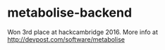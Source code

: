 # metabolise-backend
Won 3rd place at hackcambridge 2016.
More info at http://devpost.com/software/metabolise